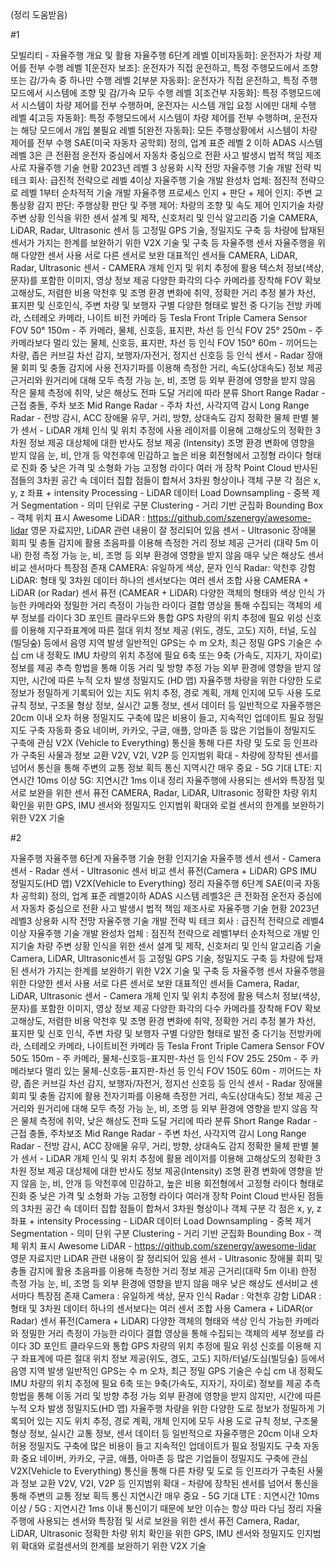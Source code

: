 (정리 도움받음)

#1

모빌리티 - 자율주행 개요 및 활용
자율주행 6단계
레벨 0[비자동화]: 운전자가 차량 제어를 전부 수행
레벨 1[운전자 보조]: 운전자가 직접 운전하고, 특정 주행모드에서 조향 또는 감/가속 중 하나만 수행
레벨 2[부분 자동화]: 운전자가 직접 운전하고, 특정 주행모드에서 시스템에 조향 및 감/가속 모두 수행
레벨 3[조건부 자동화]: 특정 주행모드에서 시스템이 차량 제어를 전부 수행하며, 운전자는 시스템 개입 요청 시에만 대체 수행
레벨 4[고등 자동화]: 특정 주행모드에서 시스템이 차량 제어를 전부 수행하며, 운전자는 해당 모드에서 개입 불필요
레벨 5[완전 자동화]: 모든 주행상황에서 시스템이 차량 제어를 전부 수행
SAE(미국 자동차 공학회) 정의, 업계 표준
레벨 2 이하 ADAS 시스템
레벨 3은 큰 전환점
운전자 중심에서 자동차 중심으로 전환
사고 발생시 법적 책임 제조사로
자율주행 기술 현황
2023년 레벨 3 상용화 시작 전망
자율주행 기술 개발 전략
빅테크 회사: 급진적 전략으로 레벨 4이상 자율주행 기술 개발
완성차 업체: 점진적 전략으로 레벨 1부터 순차적적 기술 개발
자율주행 프로세스
인지 + 판단 + 제어
인지: 주변 교통상황 감지
판단: 주행상황 판단 및 주행
제어: 차량의 조향 및 속도 제어
인지기술
차량 주변 상황 인식을 위한 센서 설계 및 제작, 신호처리 및 인식 알고리즘 기술
CAMERA, LiDAR, Radar, Ultrasonic 센서 등
고정밀 GPS 기술, 정밀지도 구축 등
차량에 탑재된 센서가 가지는 한계를 보완하기 위한 V2X 기술 및 구축 등
자율주행 센서
자율주행을 위해 다양한 센서 사용
서로 다른 센서로 보완
대표적인 센서들
CAMERA, LiDAR, Radar, Ultrasonic
센서 - CAMERA
개체 인지 및 위치 추정에 활용
텍스처 정보(색상, 문자)를 포함한 이미지, 영상 정보 제공
다양한 화각의 다수 카메라를 장착해 FOV 확보
고해상도, 저렴한 비용
악천후 및 조명 환경 변화에 취약, 정확한 거리 추정 불가
차선, 표지판 및 신호인식, 주변 차량 및 보행자 구별
다양한 형태로 발전 중
다기능 전방 카메라, 스테레오 카메라, 나이트 비전 카메라 등
Tesla Front Triple Camera Sensor
FOV 50° 150m - 주 카메라, 물체, 신호등, 표지판, 차선 등 인식
FOV 25° 250m - 주 카메라보다 멀리 있는 물체, 신호등, 표지판, 차선 등 인식
FOV 150° 60m - 끼어드는 차량, 좁은 커브길 차선 감지, 보행자/자전거, 정지선 신호등 등 인식
센서 - Radar
장애물 회피 및 충돌 감지에 사용
전자기파를 이용해 측정한 거리, 속도(상대속도) 정보 제공
근거리와 원거리에 대해 모두 측정 가능
눈, 비, 조명 등 외부 환경에 영향을 받지 않음
작은 물체 측정에 취약, 낮은 해상도
전파 도달 거리에 따라 분류
Short Range Radar - 근접 충돌, 주차 보조
Mid Range Radar - 주차 차선, 사각지역 감시
Long Range Radar - 전방 감시, ACC
장애물 유무, 거리, 방향, 상대속도 감지
정확한 물체 판별 불가
센서 - LiDAR
개체 인식 및 위치 추정에 사용
레이저를 이용해 고해상도의 정확한 3차원 정보 제공
대상체에 대한 반사도 정보 제공 (Intensity)
조명 환경 변화에 영향을 받지 않음
눈, 비, 안개 등 악천후에 민감하고 높은 비용
회전형에서 고정형 라이다 형태로 진화 중
낮은 가격 및 소형화 가능
고정형 라이다 여러 개 장착
Point Cloud
반사된 점들의 3차원 공간 속 데이터 집합
점들이 합쳐서 3차원 형상이나 객체 구분
각 점은 x, y, z 좌표 + intensity
Processing - LiDAR 데이터 Load
Downsampling - 중복 제거
Segmentation - 의미 단위로 구분
Clustering - 거리 기반 군집화
Bounding Box - 객체 위치 표시
Awesome LiDAR : https://github.com/szenergy/awesome-lidar
영문 자료지만, LiDAR 관련 내용이 잘 정리되어 있음
센서 - Ultrasonic
장애물 회피 및 충돌 감지에 활용
초음파를 이용해 측정한 거리 정보 제공
근거리 (대략 5m 이내) 한정 측정 가능
눈, 비, 조명 등 외부 환경에 영향을 받지 않음
매우 낮은 해상도
센서 비교
센서마다 특장점 존재
CAMERA: 유일하게 색상, 문자 인식
Radar: 악천후 강함
LiDAR: 형태 및 3차원 데이터
하나의 센서보다는 여러 센서 조합 사용
CAMERA + LiDAR (or Radar)
센서 퓨전 (CAMEAR + LiDAR)
다양한 객체의 형태와 색상 인식 가능한 카메라와 정밀한 거리 측정이 가능한 라이다 결합
영상을 통해 수집되는 객체의 세부 정보를 라이다 3D 포인트 클라우드와 통합
GPS
차량의 위치 추정에 필요
위성 신호를 이용해 지구좌표계에 따른 절대 위치 정보 제공 (위도, 경도, 고도)
지하, 터널, 도심(빌딩숲) 등에서 음영 지역 발생
일반적인 GPS는 수 m 오차, 최근 정밀 GPS 기술은 수십 cm 내 정확도
IMU
차량의 위치 추정에 필요
6축 또는 9축 (가속도, 지자기, 자이로) 정보를 제공
추측 항법을 통해 이동 거리 및 방향 추정 가능
외부 환경에 영향을 받지 않지만, 시간에 따른 누적 오차 발생
정밀지도 (HD 맵)
자율주행 차량을 위한 다양한 도로 정보가 정밀하게 기록되어 있는 지도
위치 추정, 경로 계획, 개체 인지에 모두 사용
도로 규칙 정보, 구조물 형상 정보, 실시간 교통 정보, 센서 데이터 등
일반적으로 자율주행은 20cm 이내 오차 허용
정밀지도 구축에 많은 비용이 들고, 지속적인 업데이트 필요
정밀지도 구축 자동화 중요
네이버, 카카오, 구글, 애플, 앙마존 등 많은 기업들이 정밀지도 구축에 관심
V2X (Vehicle to Everything)
통신을 통해 다른 차량 및 도로 등 인프라가 구축된 사물과 정보 교환
V2V, V2I, V2P 등
인지범위 확대 - 차량에 장착된 센서를 넘어서 통신을 통해 주변의 교통 정보 획득
통신 지역시간 매우 중요 - 5G 기대
LTE: 지연시간 10ms 이상
5G: 지연시간 1ms 이내
정리
자율주행에 사용되는 센서와 특장점 및 서로 보완을 위한 센서 퓨전
CAMERA, Radar, LiDAR, Ultrasonic
정확한 차량 위치 확인을 위한 GPS, IMU 센서와 정밀지도
인지범위 확대와 로컬 센서의 한계를 보완하기 위한 V2X 기술

#2

자율주행
자율주행 6단계
자율주행 기술 현황
인지기술
자율주행 센서
센서 - Camera
센서 - Radar
센서 - Ultrasonic
센서 비교
센서 퓨전(Camera + LiDAR)
GPS
IMU
정밀지도(HD 맵)
V2X(Vehicle to Everything)
정리
자율주행 6단계
SAE(미국 자동차 공학회) 정의, 업계 표준
레벨2이하 ADAS 시스템
레벨3은 큰 전화점
운전자 중심에서 자동차 중심으로 전환
사고 발생시 법적 책임 제조사로
자율주행 기술 현황
2023년 레벨3 상용화 시작 전망
자율주행 기술 개발 전략
빅 테크 회사 : 급진적 전략으로 레벨4이상 자율주행 기술 개발
완성차 업체 : 점진적 전략으로 레벨1부터 순차적으로 개발
인지기술
차량 주변 상황 인식을 위한 센서 설계 및 제작, 신호처리 및 인식 알고리즘 기술
Camera, LiDAR, Ultrasonic센서 등
고정밀 GPS 기술, 정밀지도 구축 등
차량에 탑재된 센서가 가지는 한계를 보완하기 위한 V2X 기술 및 구축 등
자율주행 센서
자율주행을 위한 다양한 센서 사용
서로 다른 센서로 보완
대표적인 센서들
Camera, Radar, LiDAR, Ultrasonic
센서 - Camera
개체 인지 및 위치 추정에 활용
텍스처 정보(색상, 문자)를 포함한 이미지, 영상 정보 제공
다양한 화각의 다수 카메라를 장착해 FOV 확보
고해상도, 저렴한 비용
악천후 및 조명 환경 변화에 취약, 정확한 거리 추정 불가
차선, 표지판 및 신호 인식, 주변 차량 및 보행자 구별
다양한 형태로 발전 중
다기능 전방카메라, 스테레오 카메라, 나이트비전 카메라 등
Tesla Front Triple Camera Sensor
FOV 50도 150m - 주 카메라, 물체-신호등-표지판-차선 등 인식
FOV 25도 250m - 주 카메라보다 멀리 있는 물체-신호등-표지판-차선 등 인식
FOV 150도 60m - 끼어드는 차량, 좁은 커브길 차선 감지, 보행자/자전거, 정지선 신호등 등 인식
센서 - Radar
장애물 회피 및 충돌 감지에 활용
전자기파를 이용해 측정한 거리, 속도(상대속도) 정보 제공
근거리와 원거리에 대해 모두 측정 가능
눈, 비, 조명 등 외부 환경에 영향을 받지 않음
작은 물체 측정에 취약, 낮은 해상도
전파 도달 거리에 따라 분류
Short Range Radar - 근접 충돌, 주차보조
Mid Range Radar - 주변 차선, 사각지역 감시
Long Range Radar - 전방 감시, ACC
장애물 유무, 거리, 방향, 상대속도 감지
정확한 물체 판별 불가
센서 - LiDAR
개체 인식 및 위치 추정에 활용
레이저를 이용해 고해상도의 정확한 3차원 정보 제공
대상체에 대한 반사도 정보 제공(Intensity)
조명 환경 변화에 영향을 받지 않음
눈, 비, 안개 등 악천후에 민감하고, 높은 비용
회전형에서 고정형 라이다 형태로 진화 중
낮은 가격 및 소형화 가능
고정형 라이다 여러개 장착
Point Cloud
반사된 점들의 3차원 공간 속 데이터 집합
점들이 합쳐서 3차원 형상이나 객체 구분
각 점은 x, y, z 좌표 + intensity
Processing - LiDAR 데이터 Load
Downsampling - 중복 제거
Segmentation - 의미 단위 구분
Clustering - 거리 기반 군집화
Bounding Box - 객체 위치 표시
Awesome LiDAR - https://github.com/szenergy/awesome-lidar
영문 자료지만 LiDAR 관련 내용이 잘 정리되어 있음
센서 - Ultrasonic
장애물 회피 및 충돌 감지에 활용
초음파를 이용해 측정한 거리 정보 제공
근거리(대략 5m 이내) 한정 측정 가능
눈, 비, 조명 등 외부 환경에 영향을 받지 않음
매우 낮은 해상도
센서비교
센서마다 특장점 존재
Camera : 유일하게 색상, 문자 인식
Radar : 악천후 강함
LiDAR : 형태 및 3차원 데이터
하나의 센서보다는 여러 센서 조합 사용
Camera + LiDAR(or Radar)
센서 퓨전(Camera + LiDAR)
다양한 객체의 형태와 색상 인식 가능한 카메라와 정밀한 거리 측정이 가능한 라이다 결합
영상을 통해 수집되는 객체의 세부 정보를 라이다 3D 포인트 클라우드와 통합
GPS
차량의 위치 추정에 필요
위성 신호를 이용해 지구 좌표계에 따른 절대 위치 정보 제공(위도, 경도, 고도)
지하/터널/도심(빌딩숲) 등에서 음영 지역 발생
일반적인 GPS는 수 m 오차, 최근 정밀 GPS 기술은 수십 cm 내 정확도
IMU
차량의 위치 추정에 필요
6축 또는 9축(가속도, 지자기, 자이로) 정보를 제공
추측 항법을 통해 이동 거리 및 방향 추정 가능
외부 환경에 영향을 받지 않지만, 시간에 따른 누적 오차 발생
정밀지도(HD 맵)
자율주행 차량을 위한 다양한 도로 정보가 정밀하게 기록되어 있는 지도
위치 추정, 경로 계획, 개체 인지에 모두 사용
도로 규칙 정보, 구조물 형상 정보, 실시간 교통 정보, 센서 데이터 등
일반적으로 자율주행은 20cm 이내 오차 허용
정밀지도 구축에 많은 비용이 들고 지속적인 업데이트가 필요
정밀지도 구축 자동화 중요
네이버, 카카오, 구글, 애플, 아마존 등 많은 기업들이 정밀지도 구축에 관심
V2X(Vehicle to Everything)
통신을 통해 다른 차량 및 도로 등 인프라가 구축된 사물과 정보 교환
V2V, V2I, V2P 등
인지범위 확대 - 차량에 장착된 센서를 넘어서 통신을 통해 주변의 교통 정보 획득
통신 지연시간 매우 중요 - 5G 기대
LTE : 지연시간 10ms 이상 / 5G : 지연시간 1ms 이내
통신이기 때문에 보안 이슈는 항상 따라 다님
정리
자율주행에 사용되는 센서와 특장점 및 서로 보완을 위한 센서 퓨전
Camera, Radar, LiDAR, Ultrasonic
정확한 차량 위치 확인을 위한 GPS, IMU 센서와 정밀지도
인지범위 확대와 로컬센서의 한계를 보완하기 위한 V2X 기술
